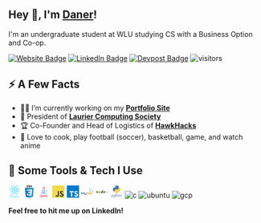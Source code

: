 <h2>Hey 👋, I'm <a href="https://daner.dev/">Daner</a>!</h2>


<p>I'm an undergraduate student at WLU studying CS with a Business Option and Co-op.</p>


<p><a href="https://daner.dev/"><img src="https://img.shields.io/badge/-daner.dev-4E69C8?style=flat-square&amp;labelColor=4E69C8&amp;logo=Firefox&amp;link=https://daner.dev/" alt="Website Badge"></a> <a href="https://www.linkedin.com/in/daneryasin/"><img src="https://img.shields.io/badge/-@daneryasin-0077B5?style=flat-square&amp;labelColor=0077B5&amp;logo=LinkedIn&amp;link=https://www.linkedin.com/in/daneryasin/" alt="LinkedIn Badge"></a> <a href="https://devpost.com/danerkestey"><img src="https://img.shields.io/badge/-@danerkestey-003E54?style=flat-square&amp;labelColor=003E54&amp;logo=devpost&amp;link=https://devpost.com/danerkestey" alt="Devpost Badge"></a> </a> <img src="https://visitor-badge.glitch.me/badge?page_id=danerkestey.danerkestey" alt="visitors"></p>


<h2>⚡️ A Few Facts</h2>
<ul>
<li>👨‍💻 I’m currently working on my <a href="https://github.com/danerkestey/Website"><strong>Portfolio Site</strong></a></li>
<li>🏫 President of <a href="https://lauriercs.ca/"><strong>Laurier Computing Society</strong></a></li>
<li>🏆 Co-Founder and Head of Logistics of <a href="https://hawkhacks.ca/"><strong>HawkHacks</strong></a></li>
<li>👟 Love to cook, play football (soccer), basketball, game, and watch anime</li>
</ul>


<h2>🚀 Some Tools & Tech I Use</h2>
<p align="left">
<img src="https://raw.githubusercontent.com/devicons/devicon/master/icons/react/react-original-wordmark.svg" alt="react" width="25" height="25" />
<img src="https://raw.githubusercontent.com/devicons/devicon/master/icons/css3/css3-original-wordmark.svg" alt="css3" width="25" height="25" />
<img src="https://raw.githubusercontent.com/devicons/devicon/master/icons/java/java-original-wordmark.svg" alt="java" width="25" height="25" />
<img src="https://raw.githubusercontent.com/devicons/devicon/master/icons/javascript/javascript-original.svg" alt="javascript" width="25" height="25" />
<img src="https://raw.githubusercontent.com/devicons/devicon/master/icons/typescript/typescript-original.svg" alt="typescript" width="25" height="25" />
<img src="https://raw.githubusercontent.com/devicons/devicon/master/icons/mysql/mysql-original-wordmark.svg" alt="mysql" width="25" height="25" />
<img src="https://raw.githubusercontent.com/devicons/devicon/master/icons/nodejs/nodejs-original-wordmark.svg" alt="nodejs" width="25" height="25" />
<img src="https://raw.githubusercontent.com/devicons/devicon/master/icons/python/python-original-wordmark.svg" alt="python" width="25" height="25" />
<img src="https://cdn.jsdelivr.net/gh/devicons/devicon/icons/c/c-original.svg" alt="c" width="25" height="25" />
<img src="https://cdn.jsdelivr.net/gh/devicons/devicon/icons/ubuntu/ubuntu-plain.svg" alt="ubuntu" width="25" height="25" />
<img src="https://www.vectorlogo.zone/logos/google_cloud/google_cloud-icon.svg" alt="gcp" width="25" height="25" />
</p>


<strong>Feel free to hit me up on LinkedIn!
